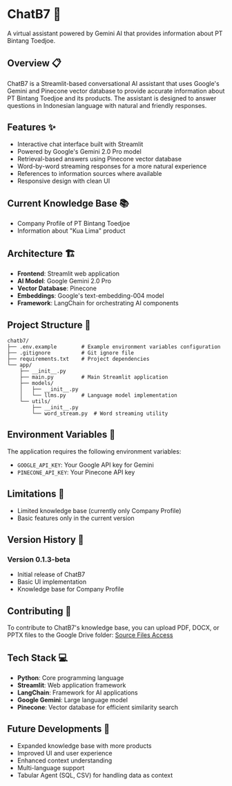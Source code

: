 # ChatB7 🤖

A virtual assistant powered by Gemini AI that provides information about PT Bintang Toedjoe.

## Overview 📋

ChatB7 is a Streamlit-based conversational AI assistant that uses Google's Gemini and Pinecone vector database to provide accurate information about PT Bintang Toedjoe and its products. The assistant is designed to answer questions in Indonesian language with natural and friendly responses.

## Features ✨

- Interactive chat interface built with Streamlit
- Powered by Google's Gemini 2.0 Pro model
- Retrieval-based answers using Pinecone vector database
- Word-by-word streaming responses for a more natural experience
- References to information sources where available
- Responsive design with clean UI

## Current Knowledge Base 📚

- Company Profile of PT Bintang Toedjoe
- Information about "Kua Lima" product

## Architecture 🏗️

- **Frontend**: Streamlit web application
- **AI Model**: Google Gemini 2.0 Pro
- **Vector Database**: Pinecone
- **Embeddings**: Google's text-embedding-004 model
- **Framework**: LangChain for orchestrating AI components

## Project Structure 📁

```
chatb7/
├── .env.example        # Example environment variables configuration
├── .gitignore          # Git ignore file
├── requirements.txt    # Project dependencies
└── app/
    ├── __init__.py
    ├── main.py         # Main Streamlit application
    ├── models/
    │   ├── __init__.py
    │   └── llms.py     # Language model implementation
    └── utils/
        ├── __init__.py
        └── word_stream.py  # Word streaming utility
```

## Environment Variables 🔑

The application requires the following environment variables:

- `GOOGLE_API_KEY`: Your Google API key for Gemini
- `PINECONE_API_KEY`: Your Pinecone API key

## Limitations 🚧

- Limited knowledge base (currently only Company Profile)
- Basic features only in the current version

## Version History 📝

### Version 0.1.3-beta

- Initial release of ChatB7
- Basic UI implementation
- Knowledge base for Company Profile

## Contributing 🤝

To contribute to ChatB7's knowledge base, you can upload PDF, DOCX, or PPTX files to the Google Drive folder:
[Source Files Access](https://drive.google.com/drive/folders/1WUx_0ztyjDt-e08SDoqqDePJnnxZXpIV?usp=sharing)

## Tech Stack 💻

- **Python**: Core programming language
- **Streamlit**: Web application framework
- **LangChain**: Framework for AI applications
- **Google Gemini**: Large language model
- **Pinecone**: Vector database for efficient similarity search

## Future Developments 🚀

- Expanded knowledge base with more products
- Improved UI and user experience
- Enhanced context understanding
- Multi-language support
- Tabular Agent (SQL, CSV) for handling data as context
